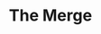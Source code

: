 ---
guid: "2A96C7AA-9F76-4D09-828F-ADF86BF6B131"
title: "The Merge"
description: "NVIDIA has a plan for a POW Ethereum fork, and the discussion goes through the incentives and challenges surrounding it. Who benefits from it and how it can affect the industry?"
pubDate: "Wed, 31 Aug 2022 18:00:00 -0500"
itunes-explicit: "no"
itunes-episode: 39
itunes-episodeType: full

# More info
youtube-full: https://www.youtube.com/watch?v=-4oOu4jpBJA
discussion: https://twitter.com/fulldecent/status/1564758348679061505

# Timeline
timeline:
  - seconds: 49
    title: The drink
  - seconds: 71
    title: POS intro
  - seconds: 151
    title: What if miners continue to mine?
  - seconds: 230
    title: We're on Ethereum version 20 already
  - seconds: 329
    title: The Merge prevents future forking
  - seconds: 470
    title: What about censorship resistance?
  - seconds: 832
    title: The rebellion
  - seconds: 1037
    title: NVIDIA business plan
  - seconds: 1191
    title: What happens to bridges in The Merge?
  - seconds: 1241
    title: How to incentivize development on POWNet?
  - seconds: 1347
    title: Why you should still mine on POWNet


# File information
enclosure-url: "https://media.phor.net/csh/2022-08-30-episode-39.m4a"
enclosure-length: 33570650
enclosure-type: "audio/x-m4a"
itunes-duration: 1684
---